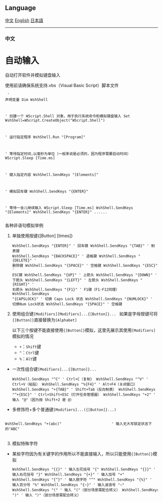 

## Language
[中文](#中文)
[English](#english)
[日本語](#日本語)

---
### 中文
# 自动输入

自动打开软件并模拟键盘输入

使用前请确保系统支持.vbs（Visual Basic Script）脚本文件

<code class="language-vba" style="font-family: monospace"><pre>
' 声明变量
Dim WshShell 

' 创建一个 WScript.Shell 对象，用于执行系统命令和模拟键盘输入
Set WshShell=WScript.CreateObject("WScript.Shell") 

' 运行指定程序
WshShell.Run "[Program]"

' 等待指定时间,以毫秒为单位（一般来说是必须的，因为程序需要启动时间）
WScript.Sleep [Time.ms]

' 键入指定内容
WshShell.SendKeys "[Elements]"

' 模拟回车键
WshShell.SendKeys "{ENTER}"

' 等待一会儿继续输入
WScript.Sleep [Time.ms]
WshShell.SendKeys "[Elements]"
WshShell.SendKeys "{ENTER}"
......
</pre></code>
各种非语句模拟举例  
1. 单独使用按键{[Button] [times]}
<code class="language-vba" style="font-family: monospace"><pre>
WshShell.SendKeys "{ENTER}"                 ' 回车键
WshShell.SendKeys "{TAB}"                   ' 制表键
WshShell.SendKeys "{BACKSPACE}"             ' 退格键
WshShell.SendKeys "{DELETE}"                ' 删除键
WshShell.SendKeys "{SPACE}"                 ' 空格键
WshShell.SendKeys "{ESC}"                   ' ESC键
WshShell.SendKeys "{UP}"                    ' 上箭头
WshShell.SendKeys "{DOWN}"                  ' 下箭头
WshShell.SendKeys "{LEFT}"                  ' 左箭头
WshShell.SendKeys "{RIGHT}"                 ' 右箭头
WshShell.SendKeys "{F1}"                    ' F1键（F1-F12同理）
WshShell.SendKeys "{CAPSLOCK}"              ' 切换 Caps Lock 状态
WshShell.SendKeys "{NUMLOCK}"               ' 切换Num Lock状态
WshShell.SendKeys "{SPACE}"                 ' 空格键
</pre></code>

2. 使用组合键`[Modifiers][Modifiers]...{[Button]}... `
如果是字母按键可将`{[Button]}`直接替换为`[Alphabet]`

    以下三个按键不能直接使用`{[Button]}`模拟，这里先展示其使用`[Modifiers]`模拟的情况
    * `+`：`Shift`键
    * `^`：`Ctrl`键
    * `%`：`Alt`键

* 一次性组合键`[Modifiers]...{[Button]}... `
<code class="language-vba" style="font-family: monospace"><pre>
WshShell.SendKeys "^C"                      ' Ctrl+C（复制）
WshShell.SendKeys "^V"                      ' Ctrl+V（粘贴）
WshShell.SendKeys "%{F4}"                   ' Alt+F4（关闭窗口）
WshShell.SendKeys "+{TAB}"                  ' Shift+Tab（反向制表）
WshShell.SendKeys "^+{ESC}"                 ' Ctrl+Shift+ESC（打开任务管理器）
WshShell.SendKeys "+2"                      ' 输入 "@"（因为按 Shift+2 是 @）
</pre></code>


* 多修饰符+多个普通键`[Modifiers]...({[Button]}...) `
<pre>
<code class="language-vba" style="font-family: monospace">
WshShell.SendKeys "+(abc)"                       ' 输入无大写锁定状态下的"ABC"
</code>
</pre>

3. 模拟特殊字符
* 某些字符因为有关键字的作用所以不能直接输入，所以只能使用`{[Button]}`模拟
<code class="language-vba" style="font-family: monospace"><pre>
WshShell.SendKeys "{{}"                    ' 输入左花括号 "{"
WshShell.SendKeys "{}}"                    ' 输入右花括号 "}"
WshShell.SendKeys "{+}"                    ' 输入加号 "+"
WshShell.SendKeys "{^}"                    ' 输入脱字符 "^"
WshShell.SendKeys "{%}"                    ' 输入百分号 "%"
WshShell.SendKeys "{~}"                    ' 输入波浪号 "~"
WshShell.SendKeys "\("                     ' 输入 "("（部分场景需配合转义）
WshShell.SendKeys "\)"                     ' 输入 ")"（部分场景需配合转义）
</pre></code>




